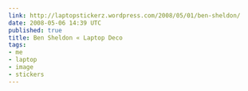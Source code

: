 ```yaml
---
link: http://laptopstickerz.wordpress.com/2008/05/01/ben-sheldon/
date: 2008-05-06 14:39 UTC
published: true
title: Ben Sheldon « Laptop Deco
tags:
- me
- laptop
- image
- stickers
---
```



